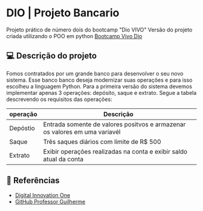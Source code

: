 
# DIO | Projeto Bancario

Projeto prático de número dois do bootcamp "Dio VIVO"
Versão do projeto criada utilizando o POO em python
[Bootcamp Vivo Dio](https://web.dio.me/track/70304c16-a7d8-4066-97de-16345e1653a6)

## 💻 Descrição do projeto
Fomos contratados por um grande banco para desenvolver o seu novo sistema. Esse banco banco deseja modernizar suas operações e para isso escolheu a linguagem Python. Para a primeira versão do sistema devemos implementar apenas 3 operações: depósito, saque e extrato. Segue a tabela descrevendo os requisitos das operações:

|operação   |     Descrição|
|---------|--------|
|Depóstio| Entrada somente de valores positvos e armazenar os valores em uma variavél|
|Saque| Três saques diários com limite de R$ 500|
|Extrato| Exibir operações realizadas na conta e exibir saldo atual da conta|



## 🔎 Referências
- [Digital Innovation One](https://web.dio.me/course/versionamento-de-codigo-com-git-e-github/learning/599dd3dd-d189-474f-a55c-22f37b4472da?back=/track/coding-future-vivo-python-ai-backend-developer&tab=undefined&moduleId=undefined)
- [GitHub Professor Guilherme](https://github.com/digitalinnovationone/trilha-python-dio)